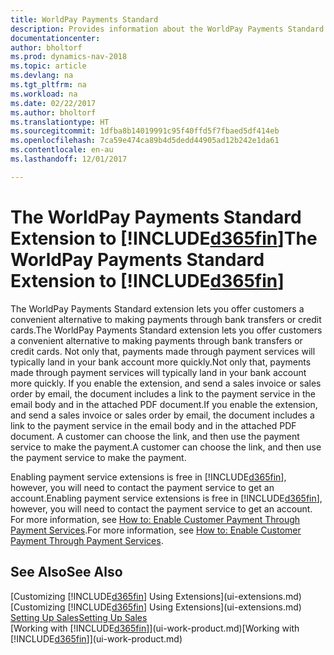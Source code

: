 ```yaml
---
title: WorldPay Payments Standard
description: Provides information about the WorldPay Payments Standard extension
documentationcenter: 
author: bholtorf
ms.prod: dynamics-nav-2018
ms.topic: article
ms.devlang: na
ms.tgt_pltfrm: na
ms.workload: na
ms.date: 02/22/2017
ms.author: bholtorf
ms.translationtype: HT
ms.sourcegitcommit: 1dfba8b14019991c95f40ffd5f7fbaed5df414eb
ms.openlocfilehash: 7ca59e474ca89b4d5dedd44905ad12b242e1da61
ms.contentlocale: en-au
ms.lasthandoff: 12/01/2017

---
```

# <a name="the-worldpay-payments-standard-extension-to-included365finincludesd365finlongmdmd"></a><span data-ttu-id="15595-103">The WorldPay Payments Standard Extension to [!INCLUDE[d365fin](includes/d365fin_long_md.md)]</span><span class="sxs-lookup"><span data-stu-id="15595-103">The WorldPay Payments Standard Extension to [!INCLUDE[d365fin](includes/d365fin_long_md.md)]</span></span>
<span data-ttu-id="15595-104">The WorldPay Payments Standard extension lets you offer customers a convenient alternative to making payments through bank transfers or credit cards.</span><span class="sxs-lookup"><span data-stu-id="15595-104">The WorldPay Payments Standard extension lets you offer customers a convenient alternative to making payments through bank transfers or credit cards.</span></span> <span data-ttu-id="15595-105">Not only that, payments made through payment services will typically land in your bank account more quickly.</span><span class="sxs-lookup"><span data-stu-id="15595-105">Not only that, payments made through payment services will typically land in your bank account more quickly.</span></span>
<span data-ttu-id="15595-106">If you enable the extension, and send a sales invoice or sales order by email, the document includes a link to the payment service in the email body and in the attached PDF document.</span><span class="sxs-lookup"><span data-stu-id="15595-106">If you enable the extension, and send a sales invoice or sales order by email, the document includes a link to the payment service in the email body and in the attached PDF document.</span></span> <span data-ttu-id="15595-107">A customer can choose the link, and then use the payment service to make the payment.</span><span class="sxs-lookup"><span data-stu-id="15595-107">A customer can choose the link, and then use the payment service to make the payment.</span></span>

<span data-ttu-id="15595-108">Enabling payment service extensions is free in [!INCLUDE[d365fin](includes/d365fin_md.md)], however, you will need to contact the payment service to get an account.</span><span class="sxs-lookup"><span data-stu-id="15595-108">Enabling payment service extensions is free in [!INCLUDE[d365fin](includes/d365fin_md.md)], however, you will need to contact the payment service to get an account.</span></span> <span data-ttu-id="15595-109">For more information, see [How to: Enable Customer Payment Through Payment Services](sales-how-enable-payment-service-extensions.md).</span><span class="sxs-lookup"><span data-stu-id="15595-109">For more information, see [How to: Enable Customer Payment Through Payment Services](sales-how-enable-payment-service-extensions.md).</span></span>

## <a name="see-also"></a><span data-ttu-id="15595-110">See Also</span><span class="sxs-lookup"><span data-stu-id="15595-110">See Also</span></span>
<span data-ttu-id="15595-111">[Customizing [!INCLUDE[d365fin](includes/d365fin_md.md)] Using Extensions](ui-extensions.md)</span><span class="sxs-lookup"><span data-stu-id="15595-111">[Customizing [!INCLUDE[d365fin](includes/d365fin_md.md)] Using Extensions](ui-extensions.md)</span></span>  
[<span data-ttu-id="15595-112">Setting Up Sales</span><span class="sxs-lookup"><span data-stu-id="15595-112">Setting Up Sales</span></span>](sales-setup-sales.md)  
<span data-ttu-id="15595-113">[Working with [!INCLUDE[d365fin](includes/d365fin_md.md)]](ui-work-product.md)</span><span class="sxs-lookup"><span data-stu-id="15595-113">[Working with [!INCLUDE[d365fin](includes/d365fin_md.md)]](ui-work-product.md)</span></span>
